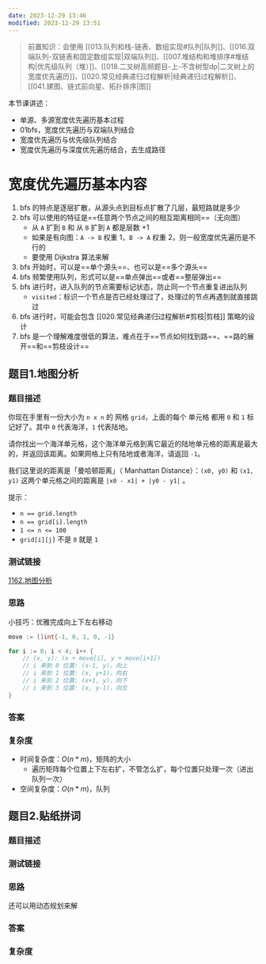 ```yaml
---
date: 2023-12-29 13:46
modified: 2023-12-29 13:51
---
```


>前置知识：会使用 [[013.队列和栈-链表、数组实现#队列|队列]]、[[016.双端队列-双链表和固定数组实现|双端队列]]、[[007.堆结构和堆排序#堆结构|优先级队列（堆）]]、[[018.二叉树高频题目-上-不含树型dp|二叉树上的宽度优先遍历]]、[[020.常见经典递归过程解析|经典递归过程解析]]、[[041.建图、链式前向星、拓扑排序|图]]

本节课讲述：

- 单源、多源宽度优先遍历基本过程
- 01bfs，宽度优先遍历与双端队列结合
- 宽度优先遍历与优先级队列结合
- 宽度优先遍历与深度优先遍历结合，去生成路径

# 宽度优先遍历基本内容

1. bfs 的特点是逐层扩散，从源头点到目标点扩散了几层，最短路就是多少
2. bfs 可以使用的特征是==任意两个节点之间的相互距离相同==（无向图）
	- 从 `A` 扩到 `B` 和 从 `B` 扩到 `A` 都是层数 +1
	- 如果是有向图：`A -> B` 权重 1，`B -> A` 权重 2，则一般宽度优先遍历是不行的
	- 要使用 Dijkstra 算法来解
3. bfs 开始时，可以是==单个源头==、也可以是==多个源头==
4. bfs 频繁使用队列，形式可以是==单点弹出==或者==整层弹出==
5. bfs 进行时，进入队列的节点需要标记状态，防止同一个节点重复进出队列
	- `visited`：标识一个节点是否已经处理过了，处理过的节点再遇到就直接跳过
6. bfs 进行时，可能会包含 [[020.常见经典递归过程解析#剪枝|剪枝]] 策略的设计
7. bfs 是一个理解难度很低的算法，难点在于==节点如何找到路==、==路的展开==和==剪枝设计==

## 题目1.地图分析

### 题目描述

你现在手里有一份大小为 `n x n` 的 网格 `grid`，上面的每个 单元格 都用 `0` 和 `1` 标记好了。其中 `0` 代表海洋，`1` 代表陆地。

请你找出一个海洋单元格，这个海洋单元格到离它最近的陆地单元格的距离是最大的，并返回该距离。如果网格上只有陆地或者海洋，请返回 `-1`。

我们这里说的距离是「曼哈顿距离」（ Manhattan Distance）：`(x0, y0)` 和 `(x1, y1)` 这两个单元格之间的距离是 `|x0 - x1| + |y0 - y1|` 。

提示：

- `n == grid.length`
- `n == grid[i].length`
- `1 <= n <= 100`
- `grid[i][j]` 不是 `0` 就是 `1`

### 测试链接

[1162.地图分析](https://leetcode.cn/problems/as-far-from-land-as-possible/)

### 思路

小技巧：优雅完成向上下左右移动

```go
move := []int{-1, 0, 1, 0, -1}

for i := 0; i < 4; i++ {
	// (x, y): (x + move[i], y + move[i+1])
	// i 来到 0 位置: (x-1, y)，向上
	// i 来到 1 位置: (x, y+1)，向右
	// i 来到 2 位置: (x+1, y)，向下
	// i 来到 3 位置: (x, y-1)，向左
}
```

### 答案

### 复杂度

- 时间复杂度：$O(n*m)$，矩阵的大小
	- 遍历矩阵每个位置上下左右扩，不管怎么扩，每个位置只处理一次（进出队列一次）
- 空间复杂度：$O(n*m)$，队列

## 题目2.贴纸拼词

### 题目描述

### 测试链接

### 思路

还可以用动态规划来解

### 答案

### 复杂度

